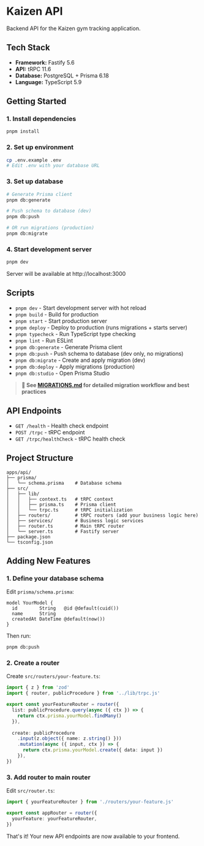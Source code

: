# Kaizen API

Backend API for the Kaizen gym tracking application.

## Tech Stack

- **Framework:** Fastify 5.6
- **API:** tRPC 11.6
- **Database:** PostgreSQL + Prisma 6.18
- **Language:** TypeScript 5.9

## Getting Started

### 1. Install dependencies

```bash
pnpm install
```

### 2. Set up environment

```bash
cp .env.example .env
# Edit .env with your database URL
```

### 3. Set up database

```bash
# Generate Prisma client
pnpm db:generate

# Push schema to database (dev)
pnpm db:push

# OR run migrations (production)
pnpm db:migrate
```

### 4. Start development server

```bash
pnpm dev
```

Server will be available at http://localhost:3000

## Scripts

- `pnpm dev` - Start development server with hot reload
- `pnpm build` - Build for production
- `pnpm start` - Start production server
- `pnpm deploy` - Deploy to production (runs migrations + starts server)
- `pnpm typecheck` - Run TypeScript type checking
- `pnpm lint` - Run ESLint
- `pnpm db:generate` - Generate Prisma client
- `pnpm db:push` - Push schema to database (dev only, no migrations)
- `pnpm db:migrate` - Create and apply migration (dev)
- `pnpm db:deploy` - Apply migrations (production)
- `pnpm db:studio` - Open Prisma Studio

> **📖 See [MIGRATIONS.md](./MIGRATIONS.md) for detailed migration workflow and best practices**

## API Endpoints

- `GET /health` - Health check endpoint
- `POST /trpc` - tRPC endpoint
- `GET /trpc/healthCheck` - tRPC health check

## Project Structure

```
apps/api/
├── prisma/
│   └── schema.prisma    # Database schema
├── src/
│   ├── lib/
│   │   ├── context.ts   # tRPC context
│   │   ├── prisma.ts    # Prisma client
│   │   └── trpc.ts      # tRPC initialization
│   ├── routers/         # tRPC routers (add your business logic here)
│   ├── services/        # Business logic services
│   ├── router.ts        # Main tRPC router
│   └── server.ts        # Fastify server
├── package.json
└── tsconfig.json
```

## Adding New Features

### 1. Define your database schema

Edit `prisma/schema.prisma`:

```prisma
model YourModel {
  id        String   @id @default(cuid())
  name      String
  createdAt DateTime @default(now())
}
```

Then run:
```bash
pnpm db:push
```

### 2. Create a router

Create `src/routers/your-feature.ts`:

```typescript
import { z } from 'zod'
import { router, publicProcedure } from '../lib/trpc.js'

export const yourFeatureRouter = router({
  list: publicProcedure.query(async ({ ctx }) => {
    return ctx.prisma.yourModel.findMany()
  }),
  
  create: publicProcedure
    .input(z.object({ name: z.string() }))
    .mutation(async ({ input, ctx }) => {
      return ctx.prisma.yourModel.create({ data: input })
    }),
})
```

### 3. Add router to main router

Edit `src/router.ts`:

```typescript
import { yourFeatureRouter } from './routers/your-feature.js'

export const appRouter = router({
  yourFeature: yourFeatureRouter,
})
```

That's it! Your new API endpoints are now available to your frontend.

